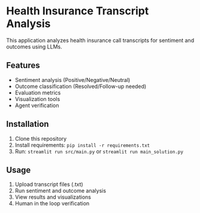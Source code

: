 # Health Insurance Transcript Analysis

This application analyzes health insurance call transcripts for sentiment and outcomes using LLMs.

## Features
- Sentiment analysis (Positive/Negative/Neutral)
- Outcome classification (Resolved/Follow-up needed)
- Evaluation metrics
- Visualization tools
- Agent verification

## Installation
1. Clone this repository
2. Install requirements: `pip install -r requirements.txt`
3. Run: `streamlit run src/main.py` or `streamlit run main_solution.py`

## Usage
1. Upload transcript files (.txt)
2. Run sentiment and outcome analysis
3. View results and visualizations
4. Human in the loop verification
